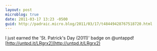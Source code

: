 ```yaml
---
layout: post
microblog: true
date: 2011-03-17 13:23 -0500
guid: http://padraic.micro.blog/2011/03/17/t48449428767518720.html
---
```

I just earned the 'St. Patrick's Day (2011)' badge on @untappd! [http://untpd.it/LRgrx2](http://untpd.it/LRgrx2)
